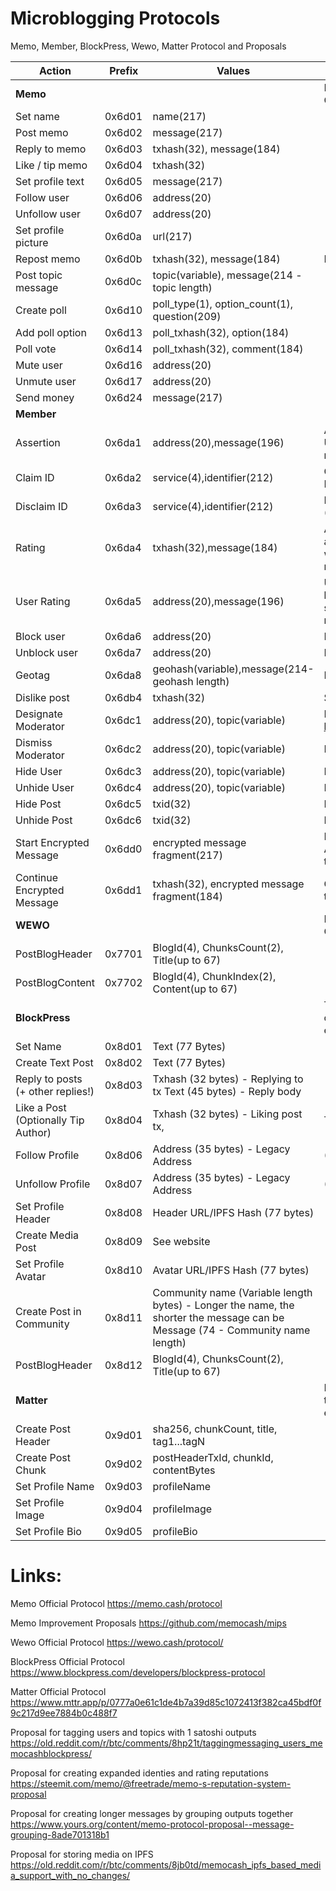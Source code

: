 # Microblogging Protocols
Memo, Member, BlockPress, Wewo, Matter Protocol and Proposals


|Action|Prefix|Values|Notes
|------|------|------|-----
|**Memo**||| Protocol uses P2PKH addresses. Actions are saved using OP_RETURN. Message data is UTF-8 encoded
|Set name 	|0x6d01 	|name(217)
|Post memo 	|0x6d02 	|message(217)
|Reply to memo 	|0x6d03 	|txhash(32), message(184)
|Like / tip memo 	|0x6d04 	|txhash(32)
|Set profile text 	|0x6d05 	|message(217)
|Follow user 	|0x6d06 	|address(20)
|Unfollow user 	|0x6d07 	|address(20)
|Set profile picture 	|0x6d0a 	|url(217) 	 	
|Repost memo 	|0x6d0b 	|txhash(32), message(184) 	|Planned. Implemented on Member as 're-member'	
|Post topic message 	|0x6d0c 	|topic(variable), message(214 - topic length)
|Create poll 	|0x6d10 	|poll_type(1), option_count(1), question(209) 	
|Add poll option 	|0x6d13 	|poll_txhash(32), option(184) 	
|Poll vote 	|0x6d14 	|poll_txhash(32), comment(184)
|Mute user 	|0x6d16 	|address(20)
|Unmute user 	|0x6d17 	|address(20)
|Send money 	|0x6d24 	|message(217)
|**Member**|
|Assertion|0x6da1|address(20),message(196)|An Assertion says something about a Memo user - let's say 'Is Unbiased' might be a good assertion for a journalist. Users can make assertions about themselves or other users. (Planned)
|Claim ID|0x6da2|service(4),identifier(212)|Claim ID allows a user to claim other profiles, like Twitter, Facebook etc as part of their identity. (Planned)
|Disclaim ID|0x6da3|service(4),identifier(212)|Disclaim ID allows a user to remove profiles from their identity. (Planned)
|Rating|0x6da4|txhash(32),message(184)|A Rating allows a user to give a score of between 1 and 255 to an assertion, or a ID Claim, (or any memo transaction), together with an optional message for feedback. A 0 rating indicates  no rating (used for retraction of previous rating)  (Planned)
|User Rating|0x6da5|address(20),message(196)|User Rating allows a user to give another user an overall rating between 1 and 255. This might record a view on a user's overall suitability to participate. A 0 rating indicates no rating (used for retraction of previous rating) | Implemented on Member
|Block user 	|0x6da6 	|address(20) | Implemented on Member
|Unblock user 	|0x6da7 	|address(20) | Implemented on Member
|Geotag|0x6da8|geohash(variable),message(214-geohash length) |  Implemented on Member. https://en.wikipedia.org/wiki/Geohash
|Dislike post 	|0x6db4 	|txhash(32) | Similar to Reddit Downvote Implemented on Member
|Designate Moderator	|0x6dc1	|address(20), topic(variable) |  Implemented. https://github.com/memberapp/memberapp.github.io/issues/134
|Dismiss Moderator	|0x6dc2	|address(20), topic(variable) | Implemented. See link above
|Hide User	|0x6dc3	|address(20), topic(variable) | Implemented. See link above
|Unhide User	|0x6dc4	|address(20), topic(variable) | Implemented. See link above
|Hide Post	|0x6dc5	|txid(32) | Implemented. See link above
|Unhide Post	|0x6dc6	|txid(32) | Implemented. See link above
|Start Encrypted Message 	|0x6dd0 	|encrypted message fragment(217) |Implemented. Start a new message, encrypted with public key. An additional stamp output should be included in the transaction to indicate the recipient.
|Continue Encrypted Message 	|0x6dd1 	|txhash(32), encrypted message fragment(184)|Continue the encrypted message from the previously referenced transaction
|**WEWO**|||Protocol uses P2PKH addresses. Actions are saved using OP_RETURN.
|PostBlogHeader|0x7701|BlogId(4), ChunksCount(2), Title(up to 67)
|PostBlogContent|0x7702|BlogId(4), ChunkIndex(2), Content(up to 67)
|**BlockPress**|||The Protocol uses P2PKH addresses and all actions are stored on-chain with OP_RETURN and data in payloads are UTF-8 encoded. 
|Set Name 	|0x8d01 	|Text (77 Bytes)
|Create Text Post 	|0x8d02 	|Text (77 Bytes)
|Reply to posts (+ other replies!) 	|0x8d03 	|Txhash (32 bytes) - Replying to tx Text (45 bytes) - Reply body
|Like a Post (Optionally Tip Author) 	|0x8d04 	|Txhash (32 bytes) - Liking post tx, |Text (45 bytes) - Not used/ Reserved
|Follow Profile 	|0x8d06 	|Address (35 bytes) - Legacy Address |(Coming soon: RIPEMD160 of pubkey)
|Unfollow Profile 	|0x8d07 	|Address (35 bytes) - Legacy Address |(Coming soon: RIPEMD160 of pubkey)
|Set Profile Header 	|0x8d08 	|Header URL/IPFS Hash (77 bytes)
|Create Media Post 	|0x8d09| See website
|Set Profile Avatar 	|0x8d10 	|Avatar URL/IPFS Hash (77 bytes)
|Create Post in Community 	|0x8d11 	|Community name (Variable length bytes) - Longer the name, the shorter the message can be Message (74 - Community name length)
|PostBlogHeader|0x8d12|BlogId(4), ChunksCount(2), Title(up to 67)
|**Matter**|||P2PKH Bitcoin Cash addresses and actions are stored in transactions with OP_RETURN. All string payloads are UTF8 encoded.
Create Post Header | 0x9d01 | sha256, chunkCount, title, tag1...tagN
Create Post Chunk | 0x9d02 | postHeaderTxId, chunkId, contentBytes
Set Profile Name | 0x9d03 | profileName
Set Profile Image | 0x9d04 | profileImage
Set Profile Bio | 0x9d05 | profileBio

# Links:

Memo Official Protocol
<https://memo.cash/protocol>

Memo Improvement Proposals
https://github.com/memocash/mips

Wewo Official Protocol
<https://wewo.cash/protocol/>

BlockPress Official Protocol
<https://www.blockpress.com/developers/blockpress-protocol>

Matter Official Protocol
<https://www.mttr.app/p/0777a0e61c1de4b7a39d85c1072413f382ca45bdf0f9c217d9ee7884b0c488f7>

Proposal for tagging users and topics with 1 satoshi outputs
<https://old.reddit.com/r/btc/comments/8hp21t/taggingmessaging_users_memocashblockpress/>

Proposal for creating expanded identies and rating reputations 
<https://steemit.com/memo/@freetrade/memo-s-reputation-system-proposal>

Proposal for creating longer messages by grouping outputs together
<https://www.yours.org/content/memo-protocol-proposal--message-grouping-8ade701318b1>

Proposal for storing media on IPFS
https://old.reddit.com/r/btc/comments/8jb0td/memocash_ipfs_based_media_support_with_no_changes/

